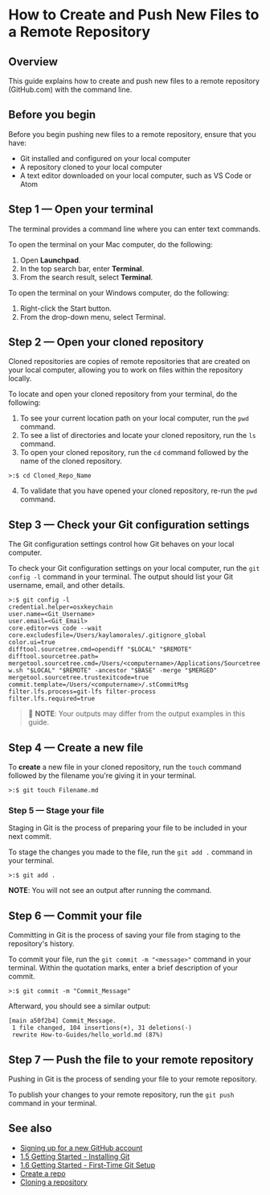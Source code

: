 # How to Create and Push New Files to a Remote Repository

## Overview

This guide explains how to create and push new files to a remote repository (GitHub.com) with the command line. 

## Before you begin

Before you begin pushing new files to a remote repository, ensure that you have:

- Git installed and configured on your local computer
- A repository cloned to your local computer
- A text editor downloaded on your local computer, such as VS Code or Atom

## Step 1 — Open your terminal

The terminal provides a command line where you can enter text commands.

To open the terminal on your Mac computer, do the following:
1. Open **Launchpad**.
2. In the top search bar, enter **Terminal**.
3. From the search result, select **Terminal**.  

To open the terminal on your Windows computer, do the following:
1. Right-click the Start button.
2. From the drop-down menu, select Terminal. 

## Step 2 — Open your cloned repository

Cloned repositories are copies of remote repositories that are created on your local computer, allowing you to work on files within the repository locally.

To locate and open your cloned repository from your terminal, do the following:

1. To see your current location path on your local computer, run the `pwd` command.
2. To see a list of directories and locate your cloned repository, run the `ls` command.
3. To open your cloned repository, run the `cd` command followed by the name of the cloned repository.

```
>:$ cd Cloned_Repo_Name
```

4. To validate that you have opened your cloned repository, re-run the `pwd` command.

## Step 3 — Check your Git configuration settings

The Git configuration settings control how Git behaves on your local computer.

To check your Git configuration settings on your local computer, run the `git config -l` command in your terminal. The output should list your Git username, email, and other details.

```
>:$ git config -l
credential.helper=osxkeychain
user.name=<Git_Username>
user.email=<Git_Email>
core.editor=vs code --wait
core.excludesfile=/Users/kaylamorales/.gitignore_global
color.ui=true
difftool.sourcetree.cmd=opendiff "$LOCAL" "$REMOTE"
difftool.sourcetree.path=
mergetool.sourcetree.cmd=/Users/<computername>/Applications/Sourcetree.app/Contents/Resources/opendiff-w.sh "$LOCAL" "$REMOTE" -ancestor "$BASE" -merge "$MERGED"
mergetool.sourcetree.trustexitcode=true
commit.template=/Users/<computername>/.stCommitMsg
filter.lfs.process=git-lfs filter-process
filter.lfs.required=true
```

> 🚩 **NOTE**:  Your outputs may differ from the output examples in this guide.

## Step 4 — Create a new file

To **create** a new file in your cloned repository, run the `touch` command followed by the filename you're giving it in your terminal.

```
>:$ git touch Filename.md
```

### Step 5 — Stage your file

Staging in Git is the process of preparing your file to be included in your next commit.

To stage the changes you made to the file, run the `git add .` command in your terminal.

```
>:$ git add .
```

**NOTE**: You will not see an output after running the command.

## Step 6 — Commit your file

Committing in Git is the process of saving your file from staging to the repository's history.

To commit your file, run the `git commit -m "<message>"` command in your terminal. Within the quotation marks, enter a brief description of your commit.

```
>:$ git commit -m "Commit_Message"
```

Afterward, you should see a similar output:

```
[main a50f2b4] Commit_Message.
 1 file changed, 104 insertions(+), 31 deletions(-)
 rewrite How-to-Guides/hello_world.md (87%)
```

## Step 7 — Push the file to your remote repository

Pushing in Git is the process of sending your file to your remote repository. 

To publish your changes to your remote repository, run the `git push` command in your terminal.

## See also

- [Signing up for a new GitHub account](https://docs.github.com/en/get-started/signing-up-for-github/signing-up-for-a-new-github-account)
- [1.5 Getting Started - Installing Git](https://git-scm.com/book/en/v2/Getting-Started-Installing-Git)
- [1.6 Getting Started - First-Time Git Setup](https://git-scm.com/book/en/v2/Getting-Started-First-Time-Git-Setup)
- [Create a repo](https://docs.github.com/en/get-started/quickstart/create-a-repo)
- [Cloning a repository](https://docs.github.com/en/repositories/creating-and-managing-repositories/cloning-a-repository)
